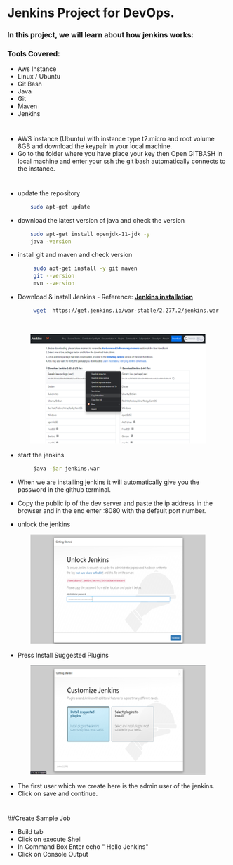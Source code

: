 # Jenkins Project for DevOps.
### In this project, we will learn about how jenkins works:

### Tools Covered:
-  Aws Instance
-  Linux / Ubuntu
-  Git Bash
-  Java 
-  Git
-  Maven
-  Jenkins

#

-  AWS instance (Ubuntu) with instance type t2.micro and root volume 8GB and download the keypair in your local machine.
-  Go to the folder where you have place your key then Open GITBASH in local machine and enter your ssh the git bash automatically connects to the instance.
#
-  update the repository

    ```bash
        sudo apt-get update
    ```
-  download the latest version of java and check the version

    ```bash
        sudo apt-get install openjdk-11-jdk -y
        java -version
   ```
-  install git and maven and check version

   ```bash
        sudo apt-get install -y git maven 
        git --version 
        mvn --version
   ```
-  Download & install Jenkins - Reference: <b><a href="https://www.jenkins.io/download/"><u> Jenkins installation </a></u></b>

   ```bash
        wget  https://get.jenkins.io/war-stable/2.277.2/jenkins.war
   ```
     <br />
<p align="center">
    <img src="images/jenkins/jenkins_weblink.png" alt="image" width="400" height="250">
  </a>
  
-  start the jenkins
  
   ```bash
        java -jar jenkins.war
   ```
-  When we are installing jenkins it will automatically give you    the password in the github terminal.
-  Copy the public ip of the dev server and paste the ip address in the browser and in the end enter :8080 with the default port number.
-  unlock the jenkins
      <br />
<p align="center">
    <img src="images/jenkins/jenkins_unlock.png" alt="image" width="400" height="250">
  </a>
  
-  Press Install Suggested Plugins
      <br />
  <p align="center">
      <img src="images/jenkins/jenins_plugins.png" alt="image" width="400" height="250">
    </a>
    
-  The first user which we create here is the admin user of the jenkins.
-  Click on save and continue.
#
##Create Sample Job

-  Build tab
-  Click on execute Shell
-  In Command Box Enter echo " Hello Jenkins"
-  Click on Console Output



















